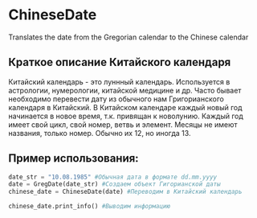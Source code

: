 # ChineseDate
Translates the date from the Gregorian calendar to the Chinese calendar

## Краткое описание Китайского календаря
Китайский календарь - это луннный календарь. Используется в астрологии, нумерологии, китайской медицине и др. Часто бывает необходимо перевести дату из обычного нам Григорианского календаря в Китайский. В Китайском календаре каждый новый год начинается в новое время, т.к. привящан к новолунию. Каждый год имеет свой цикл, свой номер, ветвь и элемент. Месяцы не имеют названия, только номер. Обычно их 12, но иногда 13.

## Пример использования:
```python
date_str = "10.08.1985" #Обычная дата в формате dd.mm.yyyy
date = GregDate(date_str) #Создаем объект Гигорианской даты
chinese_date = ChineseDate(date) #Переводим в Китайский календарь

chinese_date.print_info() #Выводим информацию
```
